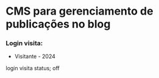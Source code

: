 # CMS para gerenciamento de publicações no blog
### Login visita:
  - Visitante - 2024



login visita status; off
